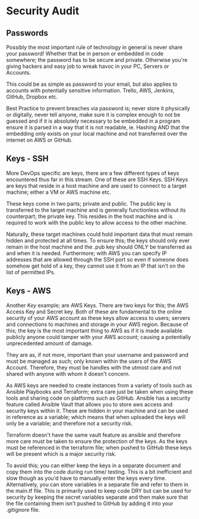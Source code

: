 # Security Audit

## Passwords

Possibly the most important rule of technology in general is never share your password! Whether that be in person or embedded in code somewhere; the password has to be secure and private. Otherwise you're giving hackers and easy job to wreak havoc in your PC, Servers or Accounts.

This could be as simple as password to your email, but also applies to accounts with potentially sensitive information. Trello, AWS, Jenkins, GitHub, Dropbox etc.

Best Practice to prevent breaches via password is; never store it physically or digitally, never tell anyone, make sure it is complex enough to not be guessed and if it is absolutely necessary to be embedded in a program ensure it is parsed in a way that it is not readable, ie. Hashing AND that the embedding only exists on your local machine and not transferred over the internet on AWS or GitHub.

## Keys - SSH

More DevOps specific are keys, there are a few different types of keys encountered thus far in this stream. One of these are SSH Keys. SSH Keys are keys that reside in a host machine and are used to connect to a target machine; either a VM or AWS machine etc.

These keys come in two parts; private and public. The public key is transferred to the target machine and is generally functionless without its counterpart; the private key. This resides in the host machine and is required to work with the public key to allow access to the other machine.

Naturally, these target machines could hold important data that must remain hidden and protected at all times. To ensure this; the keys should only ever remain in the host machine and the .pub key should ONLY be transferred as and when it is needed. Furthermore; with AWS you can specify IP addresses that are allowed through the SSH port so even if someone does somehow get hold of a key, they cannot use it from an IP that isn't on the list of permitted IPs.

## Keys - AWS

Another *Key* example; are AWS Keys. There are two keys for this; the AWS Access Key and Secret key. Both of these are fundamental to the online security of your AWS account as these keys allow access to users; servers and connections to machines and storage in your AWS region. Because of this; the key is the most important thing to AWS as if it is made available publicly anyone could tamper with your AWS account; causing a potentially unprecedented amount of damage.

They are as, if not more, important than your username and password and must be managed as such; only known within the users of the AWS Account. Therefore, they must be handles with the utmost care and not shared with anyone with whom it doesn't concern.

As AWS keys are needed to create instances from a variety of tools such as Ansible Playbooks and Terraform; extra care just be taken when using these tools and sharing code on platforms such as GitHub. Ansible has a security feature called Ansible Vault that allows you to store aws access and security keys within it. These are hidden in your machine and can be used in reference as a variable; which means that when uploaded the keys will only be a variable; and therefore not a security risk.

Terraform doesn't have the same vault feature as ansible and therefore more care must be taken to ensure the protection of the keys. As the keys must be referenced in the terraform file; when pushed to GitHub these keys will be present which is a major security risk.

To avoid this; you can either keep the keys in a separate document and copy them into the code during run time/ testing. This is a bit inefficient and slow though as you'd have to manually enter the keys every time. Alternatively, you can store variables in a separate file and refer to them in the main.tf file. This is primarily used to keep code DRY but can be used for security by keeping the secret variables separate and then make sure that the file containing them isn't pushed to GitHub by adding it into your .gitignore file. 
